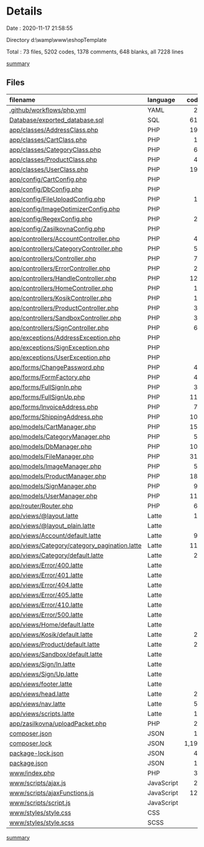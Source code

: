 # Details

Date : 2020-11-17 21:58:55

Directory d:\wamp\www\eshopTemplate

Total : 73 files,  5202 codes, 1378 comments, 648 blanks, all 7228 lines

[summary](results.md)

## Files
| filename | language | code | comment | blank | total |
| :--- | :--- | ---: | ---: | ---: | ---: |
| [.github/workflows/php.yml](/.github/workflows/php.yml) | YAML | 24 | 4 | 10 | 38 |
| [Database/exported_database.sql](/Database/exported_database.sql) | SQL | 618 | 274 | 178 | 1,070 |
| [app/classes/AddressClass.php](/app/classes/AddressClass.php) | PHP | 192 | 65 | 19 | 276 |
| [app/classes/CartClass.php](/app/classes/CartClass.php) | PHP | 19 | 5 | 6 | 30 |
| [app/classes/CategoryClass.php](/app/classes/CategoryClass.php) | PHP | 63 | 38 | 16 | 117 |
| [app/classes/ProductClass.php](/app/classes/ProductClass.php) | PHP | 48 | 5 | 5 | 58 |
| [app/classes/UserClass.php](/app/classes/UserClass.php) | PHP | 194 | 90 | 27 | 311 |
| [app/config/CartConfig.php](/app/config/CartConfig.php) | PHP | 6 | 5 | 1 | 12 |
| [app/config/DbConfig.php](/app/config/DbConfig.php) | PHP | 9 | 5 | 1 | 15 |
| [app/config/FileUploadConfig.php](/app/config/FileUploadConfig.php) | PHP | 13 | 5 | 2 | 20 |
| [app/config/ImageOptimizerConfig.php](/app/config/ImageOptimizerConfig.php) | PHP | 9 | 5 | 2 | 16 |
| [app/config/RegexConfig.php](/app/config/RegexConfig.php) | PHP | 20 | 5 | 1 | 26 |
| [app/config/ZasilkovnaConfig.php](/app/config/ZasilkovnaConfig.php) | PHP | 8 | 5 | 2 | 15 |
| [app/controllers/AccountController.php](/app/controllers/AccountController.php) | PHP | 48 | 19 | 14 | 81 |
| [app/controllers/CategoryController.php](/app/controllers/CategoryController.php) | PHP | 55 | 26 | 12 | 93 |
| [app/controllers/Controller.php](/app/controllers/Controller.php) | PHP | 77 | 59 | 19 | 155 |
| [app/controllers/ErrorController.php](/app/controllers/ErrorController.php) | PHP | 23 | 13 | 4 | 40 |
| [app/controllers/HandleController.php](/app/controllers/HandleController.php) | PHP | 124 | 41 | 12 | 177 |
| [app/controllers/HomeController.php](/app/controllers/HomeController.php) | PHP | 16 | 13 | 4 | 33 |
| [app/controllers/KosikController.php](/app/controllers/KosikController.php) | PHP | 17 | 14 | 6 | 37 |
| [app/controllers/ProductController.php](/app/controllers/ProductController.php) | PHP | 34 | 23 | 7 | 64 |
| [app/controllers/SandboxController.php](/app/controllers/SandboxController.php) | PHP | 36 | 11 | 7 | 54 |
| [app/controllers/SignController.php](/app/controllers/SignController.php) | PHP | 62 | 35 | 12 | 109 |
| [app/exceptions/AddressException.php](/app/exceptions/AddressException.php) | PHP | 6 | 5 | 4 | 15 |
| [app/exceptions/SignException.php](/app/exceptions/SignException.php) | PHP | 6 | 5 | 3 | 14 |
| [app/exceptions/UserException.php](/app/exceptions/UserException.php) | PHP | 6 | 5 | 4 | 15 |
| [app/forms/ChangePassword.php](/app/forms/ChangePassword.php) | PHP | 42 | 16 | 11 | 69 |
| [app/forms/FormFactory.php](/app/forms/FormFactory.php) | PHP | 47 | 12 | 13 | 72 |
| [app/forms/FullSignIn.php](/app/forms/FullSignIn.php) | PHP | 34 | 16 | 11 | 61 |
| [app/forms/FullSignUp.php](/app/forms/FullSignUp.php) | PHP | 115 | 23 | 18 | 156 |
| [app/forms/InvoiceAddress.php](/app/forms/InvoiceAddress.php) | PHP | 72 | 17 | 14 | 103 |
| [app/forms/ShippingAddress.php](/app/forms/ShippingAddress.php) | PHP | 100 | 18 | 16 | 134 |
| [app/models/CartManager.php](/app/models/CartManager.php) | PHP | 152 | 53 | 18 | 223 |
| [app/models/CategoryManager.php](/app/models/CategoryManager.php) | PHP | 56 | 45 | 12 | 113 |
| [app/models/DbManager.php](/app/models/DbManager.php) | PHP | 103 | 74 | 14 | 191 |
| [app/models/FileManager.php](/app/models/FileManager.php) | PHP | 312 | 75 | 12 | 399 |
| [app/models/ImageManager.php](/app/models/ImageManager.php) | PHP | 59 | 22 | 9 | 90 |
| [app/models/ProductManager.php](/app/models/ProductManager.php) | PHP | 188 | 71 | 22 | 281 |
| [app/models/SignManager.php](/app/models/SignManager.php) | PHP | 90 | 59 | 12 | 161 |
| [app/models/UserManager.php](/app/models/UserManager.php) | PHP | 113 | 58 | 11 | 182 |
| [app/router/Router.php](/app/router/Router.php) | PHP | 61 | 27 | 15 | 103 |
| [app/views/@layout.latte](/app/views/@layout.latte) | Latte | 16 | 0 | 4 | 20 |
| [app/views/@layout_plain.latte](/app/views/@layout_plain.latte) | Latte | 9 | 0 | 3 | 12 |
| [app/views/Account/default.latte](/app/views/Account/default.latte) | Latte | 98 | 0 | 7 | 105 |
| [app/views/Category/category_pagination.latte](/app/views/Category/category_pagination.latte) | Latte | 110 | 0 | 0 | 110 |
| [app/views/Category/default.latte](/app/views/Category/default.latte) | Latte | 20 | 0 | 1 | 21 |
| [app/views/Error/400.latte](/app/views/Error/400.latte) | Latte | 5 | 0 | 1 | 6 |
| [app/views/Error/401.latte](/app/views/Error/401.latte) | Latte | 5 | 0 | 1 | 6 |
| [app/views/Error/404.latte](/app/views/Error/404.latte) | Latte | 5 | 0 | 1 | 6 |
| [app/views/Error/405.latte](/app/views/Error/405.latte) | Latte | 5 | 0 | 1 | 6 |
| [app/views/Error/410.latte](/app/views/Error/410.latte) | Latte | 5 | 0 | 1 | 6 |
| [app/views/Error/500.latte](/app/views/Error/500.latte) | Latte | 5 | 0 | 1 | 6 |
| [app/views/Home/default.latte](/app/views/Home/default.latte) | Latte | 7 | 0 | 0 | 7 |
| [app/views/Kosik/default.latte](/app/views/Kosik/default.latte) | Latte | 21 | 0 | 0 | 21 |
| [app/views/Product/default.latte](/app/views/Product/default.latte) | Latte | 29 | 0 | 1 | 30 |
| [app/views/Sandbox/default.latte](/app/views/Sandbox/default.latte) | Latte | 4 | 0 | 0 | 4 |
| [app/views/Sign/In.latte](/app/views/Sign/In.latte) | Latte | 4 | 0 | 0 | 4 |
| [app/views/Sign/Up.latte](/app/views/Sign/Up.latte) | Latte | 4 | 0 | 0 | 4 |
| [app/views/footer.latte](/app/views/footer.latte) | Latte | 3 | 0 | 1 | 4 |
| [app/views/head.latte](/app/views/head.latte) | Latte | 20 | 0 | 0 | 20 |
| [app/views/nav.latte](/app/views/nav.latte) | Latte | 50 | 0 | 2 | 52 |
| [app/views/scripts.latte](/app/views/scripts.latte) | Latte | 12 | 0 | 0 | 12 |
| [app/zasilkovna/uploadPacket.php](/app/zasilkovna/uploadPacket.php) | PHP | 27 | 0 | 8 | 35 |
| [composer.json](/composer.json) | JSON | 15 | 0 | 0 | 15 |
| [composer.lock](/composer.lock) | JSON | 1,199 | 0 | 1 | 1,200 |
| [package-lock.json](/package-lock.json) | JSON | 43 | 0 | 1 | 44 |
| [package.json](/package.json) | JSON | 13 | 0 | 1 | 14 |
| [www/index.php](/www/index.php) | PHP | 32 | 7 | 10 | 49 |
| [www/scripts/ajax.js](/www/scripts/ajax.js) | JavaScript | 29 | 0 | 1 | 30 |
| [www/scripts/ajaxFunctions.js](/www/scripts/ajaxFunctions.js) | JavaScript | 124 | 4 | 12 | 140 |
| [www/scripts/script.js](/www/scripts/script.js) | JavaScript | 0 | 0 | 1 | 1 |
| [www/styles/style.css](/www/styles/style.css) | CSS | 3 | 1 | 2 | 6 |
| [www/styles/style.scss](/www/styles/style.scss) | SCSS | 3 | 0 | 0 | 3 |

[summary](results.md)